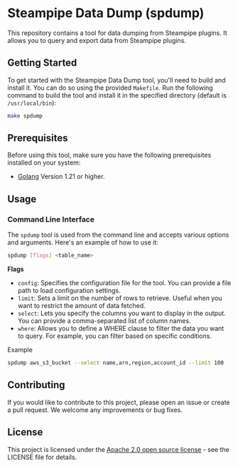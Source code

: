 # Steampipe Data Dump (spdump)

This repository contains a tool for data dumping from Steampipe plugins. It allows you to query and export data from Steampipe plugins.

## Getting Started

To get started with the Steampipe Data Dump tool, you'll need to build and install it. You can do so using the provided `Makefile`. Run the following command to build the tool and install it in the specified directory (default is `/usr/local/bin`):

```bash
make spdump
```

## Prerequisites

Before using this tool, make sure you have the following prerequisites installed on your system:

- [Golang](https://golang.org/doc/install) Version 1.21 or higher.

## Usage

### Command Line Interface

The `spdump` tool is used from the command line and accepts various options and arguments. Here's an example of how to use it:

```bash
spdump [flags] <table_name>
```

**Flags**

* `config`: Specifies the configuration file for the tool. You can provide a file path to load configuration settings.
* `limit`: Sets a limit on the number of rows to retrieve. Useful when you want to restrict the amount of data fetched.
* `select`: Lets you specify the columns you want to display in the output. You can provide a comma-separated list of column names.
* `where`: Allows you to define a WHERE clause to filter the data you want to query. For example, you can filter based on specific conditions.

Example

```bash
spdump aws_s3_bucket --select name,arn,region,account_id --limit 100
```

## Contributing
If you would like to contribute to this project, please open an issue or create a pull request. We welcome any improvements or bug fixes.

## License
This project is licensed under the [Apache 2.0 open source license](https://github.com/turbot/steampipe-table-dump/blob/main/LICENSE) - see the LICENSE file for details.

